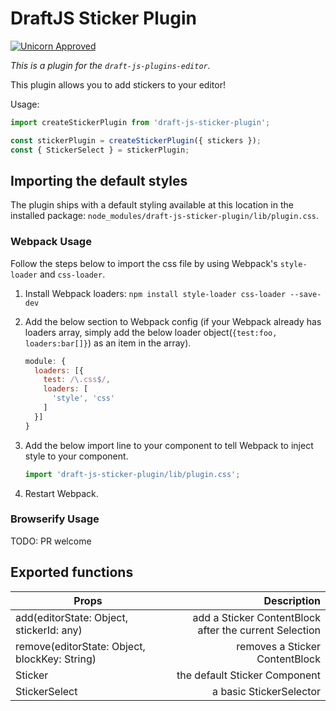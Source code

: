 # DraftJS Sticker Plugin

[![Unicorn Approved](https://img.shields.io/badge/draft--js-%E2%99%A5_unicorns-ff69b4.svg?logo=data%3Aimage%2Fpng%3Bbase64%2CiVBORw0KGgoAAAANSUhEUgAAABAAAAAQCAMAAAAoLQ9TAAACLlBMVEUAAAAAAAAA%2F%2F%2F%2F%2F%2F8AgICAgID%2FgP9VqlWqqqpAQEBAQICAgIC%2Fv78AAACZZpn%2FzP8AAABVVYBNTU0AAAAAAAAAAAAAAAAAABQAAAAAAAAAAAA8PEpXQ0oAAABpYmJ5c3kAAAAAAAAAAAAAAACZe6a7rr8ASxubeKKPj4tjTU1XKVdMfIFTM2xgQnihpZ9%2BWE7Jtc1CR3pbOWZTOVNWI1ZkiW54e3WHaFmbjnuUr69%2BW12cc3evi4%2B%2BmsHjx%2BWcv8SikK9JQmDWvNixiJDApL%2F14fVZRmuZiqaZkqediKTUudW0jaGEmJGwg4qxho6tt8RrT3WCUYG4mqR5i5rexd9gV4R5VHjNsdLOrtL%2F%2F%2F%2Bgiqahmba%2Fvr7Hv8LXwNfbz%2BH5%2Bvz5%2B%2Fz7%2FPz%2F%2F%2F%2Bvk7Szr7rFqco7PDzSuNHb1%2BX9%2Fv2OkLOSg52TgZ%2Bci6ehfa%2Bke5KotKawpre6ucG7qsTFxsXGpJnIxcDYzN7d2ufd4t%2Fk5Ozm6e7u8O7y9PL19fX3%2BPv%2B%2Fv3%2F%2F%2F99Vn2ZkbCdZpqil5aki6ulgrCpq8Wup8SysL62nZK9mbvBrMrCscjCytfGr87HqJnHwNjH18zH2dDLqL3OprrOz%2BPSrcLTutnVt9LV0%2BLX0cvX0uPX0uXYuNLZ1eTcu%2BDc6Ove4%2Bnk4efl5eXl5%2Bnl5%2Broy%2Bnpzerp6PLt7fbt7vTuz%2FD39%2Fj3%2BPf6%2B%2Fv84fz8%2FPz9%2Ff39%2F%2F79%2F%2F%2F%2B%2Fv7%2F%2F%2F7%2F%2F%2F%2Bs7OxmAAAAg3RSTlMAAQEBAgICAwMEBAQEBQUFBgYKCxESFRkaHB8mJicnKisxMjw8PEFCRF1ea293d32JjJSZoLO1tbfDzM7P0dHU2Nng4eLi4%2BPj4%2BPm5%2Bfo6%2Bzt7fDx9fX1%2BPr7%2B%2Fv7%2B%2Fv7%2B%2Fv7%2FPz8%2Ff39%2Ff7%2B%2Fv7%2B%2Fv7%2B%2Fv7%2B%2Fv7%2B%2Fv7%2B%2Fv7%2B%2Fv7%2B%2FheBNM0AAAEESURBVHgBHclje5thAIDRO8uyZVtmu7Zt27Zt201t27aRPv%2Bu79Xz9cC%2F%2FzxT8fvrH2PkL5B8d7AAHJ0sR41ACQp%2BhHnqf3DbjJlO9zDkPbziV%2Byye0Fdf0PjcaIektdoR%2FfVtHesVadcJ1khUWE%2Fm78nREtZ3nYc8BKDOXWn0GjEQcW5DyDHWaQVXopbcVF%2B5A9vMN3J3a%2B%2F0VzdHdYOhPCcn5H33UIIddvkbtdIAEqsF5MfSnKyzoZKV1tPg%2BCTd29x9snGTGr88FbzeiB8iRqsHPcyN9OymcpsmghGgW1Pgt03wGQso2jFDxlvdf%2FCu4%2FoVC3NL4TyRCGT4rNLhG%2B46yMRykvKLgts6QAAAABJRU5ErkJggg%3D%3D)](https://www.youtube.com/watch?v=9auOCbH5Ns4)

*This is a plugin for the `draft-js-plugins-editor`.*

This plugin allows you to add stickers to your editor!

Usage:

```js
import createStickerPlugin from 'draft-js-sticker-plugin';

const stickerPlugin = createStickerPlugin({ stickers });
const { StickerSelect } = stickerPlugin;
```

## Importing the default styles

The plugin ships with a default styling available at this location in the installed package:
`node_modules/draft-js-sticker-plugin/lib/plugin.css`.

### Webpack Usage
Follow the steps below to import the css file by using Webpack's `style-loader` and `css-loader`. 

1. Install Webpack loaders: `npm install style-loader css-loader --save-dev`
2. Add the below section to Webpack config (if your Webpack already has loaders array, simply add the below loader object(`{test:foo, loaders:bar[]}`) as an item in the array).

    ```js
    module: {
      loaders: [{
        test: /\.css$/,
        loaders: [
          'style', 'css'
        ]
      }]
    }
    ```

3. Add the below import line to your component to tell Webpack to inject style to your component.

    ```js
    import 'draft-js-sticker-plugin/lib/plugin.css';
    ```
4. Restart Webpack.

### Browserify Usage

TODO: PR welcome

## Exported functions

| Props                                          | Description
| -----------------------------------------------|------------:|
| add(editorState: Object, stickerId: any) | add a Sticker ContentBlock after the current Selection|
| remove(editorState: Object, blockKey: String) | removes a Sticker ContentBlock|
| Sticker | the default Sticker Component |
| StickerSelect | a basic StickerSelector |
